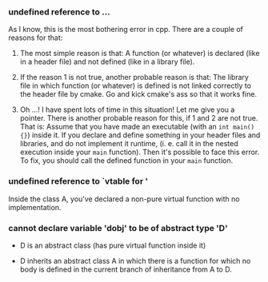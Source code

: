 

### undefined reference to ...

As I know, this is the most bothering error in cpp. There are a couple of reasons for that:

1. The most simple reason is that: A function (or whatever) is declared (like in a header file) and not defined (like in a library file).

2. If the reason 1 is not true, another probable reason is that: The library file in which function (or whatever) is defined is not linked correctly to the header file by cmake. Go and kick cmake's ass so that it works fine.

3. Oh ...! I have spent lots of time in this situation! Let me give you a pointer. There is another probable reason for this, if 1 and 2 are not true. That is: Assume that you have made an executable (with an `int main() {}`) inside it. If you declare and define something in your header files and libraries, and do not implement it runtime, (i. e. call it in the nested execution inside your `main` function). Then it's possible to face this error. To fix, you should call the defined function in your `main` function. 


### undefined reference to `vtable for <class-A>'

Inside the class A, you've declared a non-pure virtual function with no implementation.


### cannot declare variable 'dobj' to be of abstract type 'D'

- D is an abstract class (has pure virtual function inside it)

- D inherits an abstract class A in which there is a function for which no body is defined in the current branch of inheritance from A to D.